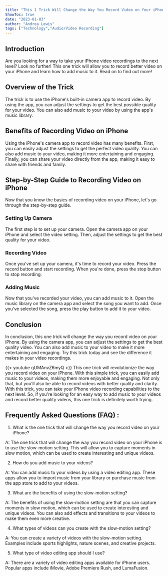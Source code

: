 ```yaml
---
title: "This 1 Trick Will Change the Way You Record Video on Your iPhone - Plus, Learn How to Add Music!"
ShowToc: true 
date: "2023-01-03"
author: "Andrea Lewis" 
tags: ["Technology","Audio/Video Recording"]
---
```

## Introduction

Are you looking for a way to take your iPhone video recordings to the next level? Look no further! This one trick will allow you to record better video on your iPhone and learn how to add music to it. Read on to find out more!

## Overview of the Trick

The trick is to use the iPhone's built-in camera app to record video. By using the app, you can adjust the settings to get the best possible quality for your video. You can also add music to your video by using the app's music library.

## Benefits of Recording Video on iPhone

Using the iPhone's camera app to record video has many benefits. First, you can easily adjust the settings to get the perfect video quality. You can also add music to your video, making it more entertaining and engaging. Finally, you can share your video directly from the app, making it easy to share with friends and family.

## Step-by-Step Guide to Recording Video on iPhone

Now that you know the basics of recording video on your iPhone, let's go through the step-by-step guide.

### Setting Up Camera

The first step is to set up your camera. Open the camera app on your iPhone and select the video setting. Then, adjust the settings to get the best quality for your video.

### Recording Video

Once you've set up your camera, it's time to record your video. Press the record button and start recording. When you're done, press the stop button to stop recording.

### Adding Music

Now that you've recorded your video, you can add music to it. Open the music library on the camera app and select the song you want to add. Once you've selected the song, press the play button to add it to your video.

## Conclusion

In conclusion, this one trick will change the way you record video on your iPhone. By using the camera app, you can adjust the settings to get the best quality video. You can also add music to your video to make it more entertaining and engaging. Try this trick today and see the difference it makes in your video recordings.

{{< youtube qUMAnvZ6myQ >}} 
This one trick will revolutionize the way you record video on your iPhone. With this simple trick, you can easily add music to your videos, making them more enjoyable and engaging. Not only that, but you'll also be able to record videos with better quality and clarity. With this trick, you can take your iPhone video recording capabilities to the next level. So, if you're looking for an easy way to add music to your videos and record better quality videos, this one trick is definitely worth trying.

## Frequently Asked Questions (FAQ) :
1. What is the one trick that will change the way you record video on your iPhone?

A: The one trick that will change the way you record video on your iPhone is to use the slow-motion setting. This will allow you to capture moments in slow motion, which can be used to create interesting and unique videos.

2. How do you add music to your videos?

A: You can add music to your videos by using a video editing app. These apps allow you to import music from your library or purchase music from the app store to add to your videos.

3. What are the benefits of using the slow-motion setting?

A: The benefits of using the slow-motion setting are that you can capture moments in slow motion, which can be used to create interesting and unique videos. You can also add effects and transitions to your videos to make them even more creative.

4. What types of videos can you create with the slow-motion setting?

A: You can create a variety of videos with the slow-motion setting. Examples include sports highlights, nature scenes, and creative projects.

5. What type of video editing app should I use?

A: There are a variety of video editing apps available for iPhone users. Popular apps include iMovie, Adobe Premiere Rush, and LumaFusion.


